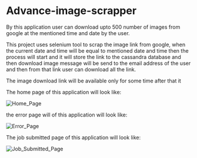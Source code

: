 # Advance-image-scrapper

By this application user can download upto 500 number of images from google at the mentioned time and date by the user.

This project uses selenium tool to scrap the image link from google, when the current date and time will be equal to mentioned date and time then the process will start and it will store the link to the cassandra database and then download image message will be send to the email address of the user and then from that link user can download all the link.   

The image download link will be available only for some time after that it 

The home page of this application will look like:

![Home_Page](https://user-images.githubusercontent.com/118554145/204607349-3f5ea820-97fa-4524-bfe9-d13e0c7afd19.png)

the error page will of this application will look like:

![Error_Page](https://user-images.githubusercontent.com/118554145/204608434-e773be4e-6862-4bc3-901a-0940f7269cea.png)


The job submitted page of this application will look like:

![Job_Submitted_Page](https://user-images.githubusercontent.com/118554145/204608898-d39a31e2-03b1-4532-a22f-78f644282b24.png)



